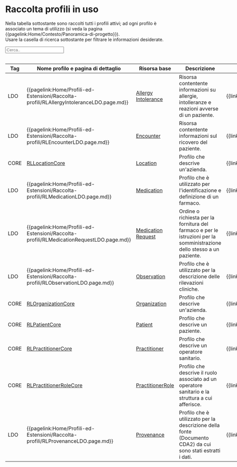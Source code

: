 <html>
  <head>
    <script src="https://ajax.googleapis.com/ajax/libs/jquery/3.6.0/jquery.min.js"></script>
    <script>
      $(document).ready(function () {
        $("#myInput").on("keyup", function () {
          var value = $(this).val().toLowerCase();
          $("#myTable tr").filter(function () {
            $(this).toggle($(this).text().toLowerCase().indexOf(value) > -1);
          });
        });
      });
    </script>
  </head>
  <body>
    <h1>Raccolta profili in uso</h1>
    <div>
      <p>
        Nella tabella sottostante sono raccolti tutti i profili attivi; ad ogni
        profilo è associato un tema di utilizzo (si veda la pagina
        {{pagelink:Home/Contesto/Panoramica-di-progetto}}).
        <br />
        Usare la casella di ricerca sottostante per filtrare le informazioni
        desiderate.
      </p>
      <input id="myInput" type="text" placeholder="Cerca.." />
    </div>
    <br />
    <table style="width: fit-content">
      <thead>
        <tr>
          <th>Tag</th>
          <th>Nome profilo e pagina di dettaglio</th>
          <th>Risorsa base</th>
          <th>Descrizione</th>
          <th>Link Simplifier</th>
        </tr>
      </thead>
      <tbody id="myTable">
        <tr>
          <td>LDO</td>
          <td>
            {{pagelink:Home/Profili-ed-Estensioni/Raccolta-profili/RLAllergyIntoleranceLDO.page.md}}
          </td>
          <td>
            <a href="https://hl7.org/fhir/r4/allergyintolerance.html">Allergy Intolerance</a>
          </td>
          <td>
            Risorsa contentente informazioni su allergie, intolleranze e reazioni avverse di un paziente. 
          </td>
          <td>
            {{link:https://fhir.siss.regione.lombardia.it/StructureDefinition/RLAllergyIntoleranceLDO}}
          </td>
        </tr>
        <tr>
          <td>LDO</td>
          <td>
            {{pagelink:Home/Profili-ed-Estensioni/Raccolta-profili/RLEncounterLDO.page.md}}
          </td>
          <td>
            <a href="https://hl7.org/fhir/r4/encounter.html">Encounter</a>
          </td>
          <td>
            Risorsa contentente informazioni sul ricovero del paziente. 
          </td>
          <td>
            {{link:http://hl7.it/fhir/lab-report/StructureDefinition/encounter-it-lab}}
          </td>
        </tr>
        <tr>
          <td>CORE</td>
          <td>
            <a href=https://simplifier.net/guide/ig-core/Home/Profili-ed-Estensioni/Raccolta-profili/RLLocationCore.page.md?version=current>
            RLLocationCore
            </a>
          </td>
          <td>
            <a href="https://hl7.org/fhir/R4/location.html">Location</a>
          </td>
          <td>
             Profilo che descrive un'azienda.
          </td>
          <td>
            {{link:https://fhir.siss.regione.lombardia.it/StructureDefinition/RLLocationCore}}
          </td>
        </tr>
        <tr>
          <td>LDO</td>
          <td>
            {{pagelink:Home/Profili-ed-Estensioni/Raccolta-profili/RLMedicationLDO.page.md}}
          </td>
          <td>
            <a href="http://hl7.org/fhir/R4/medication.html">Medication</a>
          </td>
          <td>
            Profilo che è utilizzato per l'identificazione e definizione di un farmaco. 
          </td>
          <td>
            {{link:https://fhir.siss.regione.lombardia.it/StructureDefinition/RLMedicationLDO}}
          </td>
        </tr>
        <tr>
          <td>LDO</td>
          <td>
            {{pagelink:Home/Profili-ed-Estensioni/Raccolta-profili/RLMedicationRequestLDO.page.md}}
          </td>
          <td>
            <a href="https://hl7.org/fhir/R4/medicationrequest.html">Medication Request</a>
          </td>
          <td>
             Ordine o richiesta per la fornitura del farmaco e per le istruzioni per la somministrazione dello stesso a un paziente.
          </td>
          <td>
            {{link:https://fhir.siss.regione.lombardia.it/StructureDefinition/RLMedicationRequestLDO}}
          </td>
        </tr>
        <tr>
          <td>LDO</td>
          <td>
            {{pagelink:Home/Profili-ed-Estensioni/Raccolta-profili/RLObservationLDO.page.md}}
          </td>
          <td>
            <a href="https://hl7.org/fhir/R4/observation.html">Observation</a>
          </td>
          <td>
            Profilo che è utilizzato per la descrizione delle rilevazioni cliniche.
          </td>
          <td>
            {{link:https://fhir.siss.regione.lombardia.it/StructureDefinition/RLObservationLDO}}
          </td>
        </tr>
        <tr>
          <td>CORE</td>
          <td>
            <a href=https://simplifier.net/guide/ig-core/Home/Profili-ed-Estensioni/Raccolta-profili/RLOrganizationCore.page.md?version=current>
            RLOrganizationCore
            </a>
          </td>
          <td>
            <a href="https://hl7.org/fhir/R4/organization.html">Organization</a>
          </td>
          <td>
             Profilo che descrive un'azienda.
          </td>
          <td>
            {{link:https://fhir.siss.regione.lombardia.it/StructureDefinition/RLOrganizationCore}}
          </td>
        </tr>
        <tr>
          <td>CORE</td>
          <td>
            <a href=https://simplifier.net/guide/ig-core/Home/Profili-ed-Estensioni/Raccolta-profili/RLPatientCore.page.md?version=current>
            RLPatientCore
            </a>
          </td>
          <td>
            <a href="https://hl7.org/fhir/R4/patient.html">Patient</a>
          </td>
          <td>
             Profilo che descrive un paziente.
          </td>
          <td>
            {{link:https://fhir.siss.regione.lombardia.it/StructureDefinition/RLPatientCore}}
          </td>
        </tr>
        <tr>
          <td>CORE</td>
          <td>
            <a href=https://simplifier.net/guide/ig-core/Home/Profili-ed-Estensioni/Raccolta-profili/RLPractitionerCore.page.md?version=current>
            RLPractitionerCore
            </a>
          </td>
          <td>
            <a href="https://hl7.org/fhir/R4/practitioner.html">Practitioner</a>
          </td>
          <td>
             Profilo che descrive un operatore sanitario.
          </td>
          <td>
            {{link:https://fhir.siss.regione.lombardia.it/StructureDefinition/RLPractitionerCore}}
          </td>
        </tr>
        <tr>
          <td>CORE</td>
          <td>
            <a href=https://simplifier.net/guide/ig-core/Home/Profili-ed-Estensioni/Raccolta-profili/RLPractitionerRoleCore.page.md?version=current>
            RLPractitionerRoleCore
            </a>
          </td>
          <td>
            <a href="https://hl7.org/fhir/R4/practitionerrole.html">PractitionerRole</a>
          </td>
          <td>
             Profilo che descrive il ruolo associato ad un operatore sanitario e la struttura a cui afferisce.
          </td>
          <td>
            {{link:https://fhir.siss.regione.lombardia.it/StructureDefinition/RLPractitionerRoleCore}}
          </td>
        </tr>
        <tr>
          <td>LDO</td>
          <td>
            {{pagelink:Home/Profili-ed-Estensioni/Raccolta-profili/RLProvenanceLDO.page.md}}
          </td>
          <td>
            <a href="https://hl7.org/fhir/R4/provenance.html">Provenance</a>
          </td>
          <td>
            Profilo che è utilizzato per la descrizione della fonte (Documento CDA2) da cui sono stati estratti i dati.
          </td>
          <td>
            {{link:https://fhir.siss.regione.lombardia.it/StructureDefinition/RLProvenanceLDO}}
          </td>
        </tr>
      </tbody>
    </table>
  </body>
</html>
